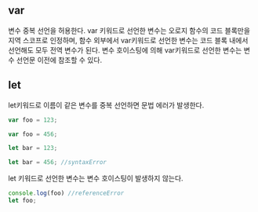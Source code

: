 ## var
변수 중복 선언을 허용한다.
var 키워드로 선언한 변수는 오로지 함수의 코드 블록만을 지역 스코프로 인정하며, 함수 외부에서 var키워드로 선언한 변수는 코드 블록 내에서 선언해도 모두 전역 변수가 된다. 
변수 호이스팅에 의해 var키워드로 선언한 변수는 변수 선언문 이전에 참조할 수 있다. 

## let
let키워드로 이름이 같은 변수를 중복 선언하면 문법 에러가 발생한다.
```javascript
var foo = 123;

var foo = 456;

let bar = 123;

let bar = 456; //syntaxError
```

let 키워드로 선언한 변수는 변수 호이스팅이 발생하지 않는다.
```javascript
console.log(foo) //referenceError
let foo; 
```

